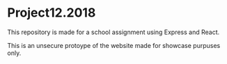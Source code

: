# Project12.2018

This repository is made for a school assignment using Express and React.

This is an unsecure protoype of the website made for showcase purpuses only.
